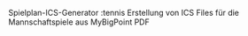 Spielplan-ICS-Generator :tennis
Erstellung von ICS Files für die Mannschaftspiele aus MyBigPoint PDF

